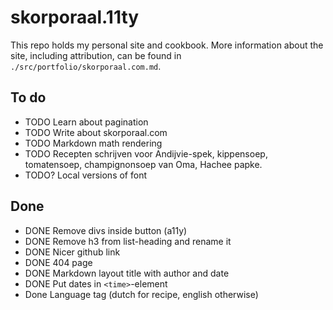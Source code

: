 # skorporaal.11ty

This repo holds my personal site and cookbook. More information about the site, including attribution, can be found in `./src/portfolio/skorporaal.com.md`.

## To do

- TODO Learn about pagination
- TODO Write about skorporaal.com
- TODO Markdown math rendering
- TODO Recepten schrijven voor Andijvie-spek, kippensoep, tomatensoep, champignonsoep van Oma, Hachee papke.
- TODO? Local versions of font

## Done

- DONE Remove divs inside button (a11y)
- DONE Remove h3 from list-heading and rename it
- DONE Nicer github link
- DONE 404 page
- DONE Markdown layout title with author and date
- DONE Put dates in `<time>`-element
- Done Language tag (dutch for recipe, english otherwise)
